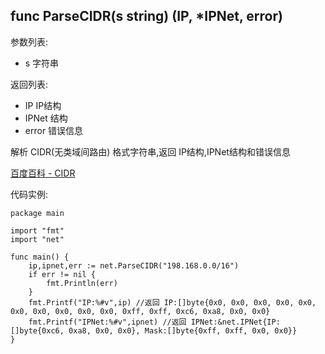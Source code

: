 ## func ParseCIDR(s string) (IP, *IPNet, error)

参数列表:

- s 字符串

返回列表:

- IP IP结构
- IPNet 结构
- error 错误信息

解析 CIDR(无类域间路由) 格式字符串,返回 IP结构,IPNet结构和错误信息

[百度百科 - CIDR](http://baike.baidu.com/view/4217886.htm)

代码实例:

	package main
	
	import "fmt"
	import "net"
	
	func main() {
		ip,ipnet,err := net.ParseCIDR("198.168.0.0/16")
		if err != nil {
			fmt.Println(err)
		}
		fmt.Printf("IP:%#v",ip) //返回 IP:[]byte{0x0, 0x0, 0x0, 0x0, 0x0, 0x0, 0x0, 0x0, 0x0, 0x0, 0xff, 0xff, 0xc6, 0xa8, 0x0, 0x0}
		fmt.Printf("IPNet:%#v",ipnet) //返回 IPNet:&net.IPNet{IP:[]byte{0xc6, 0xa8, 0x0, 0x0}, Mask:[]byte{0xff, 0xff, 0x0, 0x0}}
	}